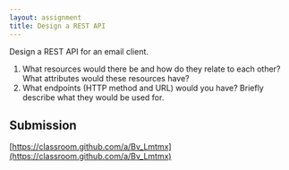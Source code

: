 ```yaml
---
layout: assignment
title: Design a REST API
---
```


Design a REST API for an email client.

1. What resources would there be and how do they relate to each other? What attributes would these resources have?
1. What endpoints (HTTP method and URL) would you have? Briefly describe what they would be used for.

## Submission

[https://classroom.github.com/a/Bv_Lmtmx](https://classroom.github.com/a/Bv_Lmtmx)
